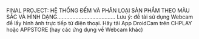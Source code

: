 FINAL PROJECT: HỆ THỐNG ĐẾM VÀ PHÂN LOẠI SẢN PHẨM THEO MÀU SẮC VÀ HÌNH DẠNG......................................
Lưu ý: đề tài sử dụng Webcam để lấy hình ảnh trực tiếp từ điện thoại. Hãy tải App DroidCam trên CHPLAY hoặc APPSTORE (hay các ứng dụng về Webcam khác) 
